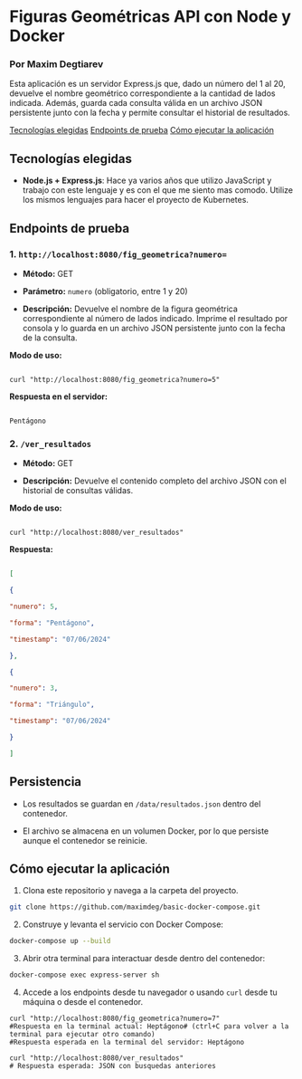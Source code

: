 # Figuras Geométricas API con Node y Docker
### Por Maxim Degtiarev

Esta aplicación es un servidor Express.js que, dado un número del 1 al 20, devuelve el nombre geométrico correspondiente a la cantidad de lados indicada. Además, guarda cada consulta válida en un archivo JSON persistente junto con la fecha y permite consultar el historial de resultados.

[Tecnologías elegidas](#tecnologías-elegidas)
[Endpoints de prueba](#endpoints-de-prueba)
[Cómo ejecutar la aplicación](#cómo-ejecutar-la-aplicación)

## Tecnologías elegidas

-  **Node.js + Express.js**: Hace ya varios años que utilizo JavaScript y trabajo con este lenguaje y es con el que me siento mas comodo. Utilize los mismos lenguajes para hacer el proyecto de Kubernetes.

## Endpoints de prueba

### 1. `http://localhost:8080/fig_geometrica?numero=`

-  **Método:** GET

-  **Parámetro:**  `numero` (obligatorio, entre 1 y 20)

-  **Descripción:** Devuelve el nombre de la figura geométrica correspondiente al número de lados indicado. Imprime el resultado por consola y lo guarda en un archivo JSON persistente junto con la fecha de la consulta.
 
**Modo de uso:**

```

curl "http://localhost:8080/fig_geometrica?numero=5"

```
**Respuesta en el servidor:**
```

Pentágono

```
  

### 2. `/ver_resultados`

-  **Método:** GET

-  **Descripción:** Devuelve el contenido completo del archivo JSON con el historial de consultas válidas.

  

**Modo de uso:**

```

curl "http://localhost:8080/ver_resultados"

```

**Respuesta:**

```json

[

{

"numero": 5,

"forma": "Pentágono",

"timestamp": "07/06/2024"

},

{

"numero": 3,

"forma": "Triángulo",

"timestamp": "07/06/2024"

}

]

```

  

## Persistencia

- Los resultados se guardan en `/data/resultados.json` dentro del contenedor.

- El archivo se almacena en un volumen Docker, por lo que persiste aunque el contenedor se reinicie.



## Cómo ejecutar la aplicación

  

1. Clona este repositorio y navega a la carpeta del proyecto.

```sh
git clone https://github.com/maximdeg/basic-docker-compose.git
```

2. Construye y levanta el servicio con Docker Compose:

```sh
docker-compose up --build
```

3. Abrir otra terminal para interactuar desde dentro del contenedor:

```sh
docker-compose exec express-server sh
```

4. Accede a los endpoints desde tu navegador o usando `curl` desde tu máquina o desde el contenedor.
```
curl "http://localhost:8080/fig_geometrica?numero=7"
#Respuesta en la terminal actual: Heptágono# (ctrl+C para volver a la terminal para ejecutar otro comando)
#Respuesta esperada en la terminal del servidor: Heptágono

curl "http://localhost:8080/ver_resultados"
# Respuesta esperada: JSON con busquedas anteriores
```
  


